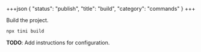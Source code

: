 +++json
{
  "status": "publish",
  "title": "build",
  "category": "commands"
}
+++

Build the project.

```bash
npx tini build
```

**TODO**: Add instructions for configuration.
